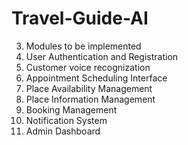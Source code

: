# Travel-Guide-AI
3.	Modules to be implemented
1.	User Authentication and Registration
2.	Customer voice recognization
3.	Appointment Scheduling Interface
4.	Place Availability Management
5.	Place Information Management
6.	Booking  Management
7.	Notification System
8.	Admin Dashboard
